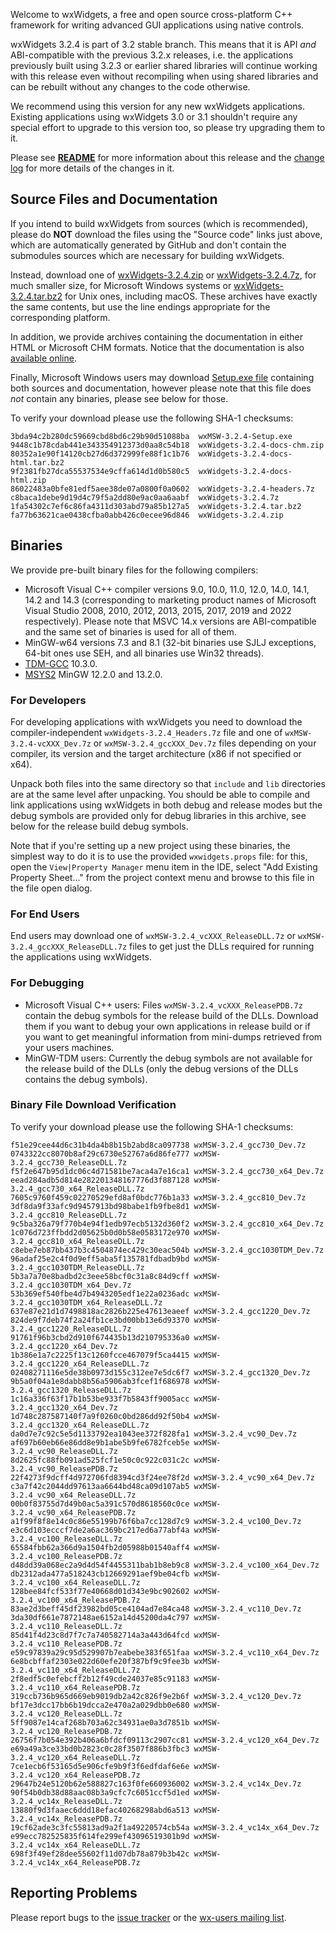 Welcome to wxWidgets, a free and open source cross-platform C++ framework for writing advanced GUI applications using native controls.

wxWidgets 3.2.4 is part of 3.2 stable branch. This means that it is API _and_ ABI-compatible with the previous 3.2.x releases, i.e. the applications previously built using 3.2.3 or earlier shared libraries will continue working with this release even without recompiling when using shared libraries and can be rebuilt without any changes to the code otherwise.

We recommend using this version for any new wxWidgets applications. Existing applications using wxWidgets 3.0 or 3.1 shouldn't require any special effort to upgrade to this version too, so please try upgrading them to it.

Please see [**README**](https://raw.githubusercontent.com/wxWidgets/wxWidgets/v3.2.4/docs/readme.txt) for more information about this release and the [change log](https://raw.githubusercontent.com/wxWidgets/wxWidgets/v3.2.4/docs/changes.txt) for more details of the changes in it.


## Source Files and Documentation

If you intend to build wxWidgets from sources (which is recommended), please do **NOT** download the files using the "Source code" links just above, which are automatically generated by GitHub and don't contain the submodules sources which are necessary for building wxWidgets.

Instead, download one of [wxWidgets-3.2.4.zip](https://github.com/wxWidgets/wxWidgets/releases/download/v3.2.4/wxWidgets-3.2.4.zip) or [wxWidgets-3.2.4.7z](https://github.com/wxWidgets/wxWidgets/releases/download/v3.2.4/wxWidgets-3.2.4.7z), for much smaller size, for Microsoft Windows systems or [wxWidgets-3.2.4.tar.bz2](https://github.com/wxWidgets/wxWidgets/releases/download/v3.2.4/wxWidgets-3.2.4.tar.bz2) for Unix ones, including macOS. These archives have exactly the same contents, but use the line endings appropriate for the corresponding platform.

In addition, we provide archives containing the documentation in either HTML or Microsoft CHM formats. Notice that the documentation is also [available online](https://docs.wxwidgets.org/3.2.4).

Finally, Microsoft Windows users may download [Setup.exe file](https://github.com/wxWidgets/wxWidgets/releases/download/v3.2.4/wxMSW-3.2.4-Setup.exe) containing both sources and documentation, however please note that this file does _not_ contain any binaries, please see below for those.

To verify your download please use the following SHA-1 checksums:

    3bda94c2b280dc59669cbd8bd6c29b90d51088ba  wxMSW-3.2.4-Setup.exe
    9448c1b78cdab441e343354912373d0aa8c54b18  wxWidgets-3.2.4-docs-chm.zip
    80352a1e90f14120cb27d6d372999fe88f1c1b76  wxWidgets-3.2.4-docs-html.tar.bz2
    9f2381fb27dca55537534e9cffa614d1d0b580c5  wxWidgets-3.2.4-docs-html.zip
    86022483a0bfe81edf5aee38de07a0800f0a0602  wxWidgets-3.2.4-headers.7z
    c8baca1debe9d19d4c79f5a2dd80e9ac0aa6aabf  wxWidgets-3.2.4.7z
    1fa54302c7ef6c86fa4311d303abd79a85b127a5  wxWidgets-3.2.4.tar.bz2
    fa77b63621cae0438cfba0abb426c0ecee96d846  wxWidgets-3.2.4.zip

## Binaries

We provide pre-built binary files for the following compilers:

* Microsoft Visual C++ compiler versions 9.0, 10.0, 11.0, 12.0, 14.0, 14.1, 14.2 and 14.3 (corresponding to marketing product names of Microsoft Visual Studio 2008, 2010, 2012, 2013, 2015, 2017, 2019 and 2022 respectively). Please note that MSVC 14.x versions are ABI-compatible and the same set of binaries is used for all of them.
* MinGW-w64 versions 7.3 and 8.1 (32-bit binaries use SJLJ exceptions, 64-bit ones use SEH, and all binaries use Win32 threads).
* [TDM-GCC](https://jmeubank.github.io/tdm-gcc/) 10.3.0.
* [MSYS2](https://www.msys2.org/) MinGW 12.2.0 and 13.2.0.

### For Developers

For developing applications with wxWidgets you need to download the compiler-independent `wxWidgets-3.2.4_Headers.7z` file and one of `wxMSW-3.2.4-vcXXX_Dev.7z` or `wxMSW-3.2.4_gccXXX_Dev.7z` files depending on your compiler, its version and the target architecture (x86 if not specified or x64).

Unpack both files into the same directory so that `include` and `lib` directories are at the same level after unpacking. You should be able to compile and link applications using wxWidgets in both debug and release modes but the debug symbols are provided only for debug libraries in this archive, see below for the release build debug symbols.

Note that if you're setting up a new project using these binaries, the simplest way to do it is to use the provided `wxwidgets.props` file: for this, open the `View|Property Manager` menu item in the IDE, select "Add Existing Property Sheet..." from the project context menu and browse to this file in the file open dialog.

### For End Users

End users may download one of `wxMSW-3.2.4_vcXXX_ReleaseDLL.7z` or `wxMSW-3.2.4_gccXXX_ReleaseDLL.7z` files to get just the DLLs required for running the applications using wxWidgets.

### For Debugging

* Microsoft Visual C++ users: Files `wxMSW-3.2.4_vcXXX_ReleasePDB.7z` contain the debug symbols for the release build of the DLLs. Download them if you want to debug your own applications in release build or if you want to get meaningful information from mini-dumps retrieved from your users machines.
* MinGW-TDM users: Currently the debug symbols are not available for the release build of the DLLs (only the debug versions of the DLLs contains the debug symbols).

### Binary File Download Verification

To verify your download please use the following SHA-1 checksums:

    f51e29cee44d6c31b4da4b8b15b2abd8ca097738 wxMSW-3.2.4_gcc730_Dev.7z
    0743322cc8070b8af29c6730e52767a6d86fe777 wxMSW-3.2.4_gcc730_ReleaseDLL.7z
    f5f2e647b95d1dc06c4d71581be7aca4a7e16ca1 wxMSW-3.2.4_gcc730_x64_Dev.7z
    eead284adb5d814e282201348167776d3f887128 wxMSW-3.2.4_gcc730_x64_ReleaseDLL.7z
    7605c9760f459c02270529efd8af0bdc776b1a33 wxMSW-3.2.4_gcc810_Dev.7z
    3df8da9f33afc9d9457913bd98babe1fb9fbe8d1 wxMSW-3.2.4_gcc810_ReleaseDLL.7z
    9c5ba326a79f770b4e94f1edb97ecb5132d360f2 wxMSW-3.2.4_gcc810_x64_Dev.7z
    1c076d723ffbdd2d05625b0d0b58e0583172e970 wxMSW-3.2.4_gcc810_x64_ReleaseDLL.7z
    c8ebe7eb87bb437b3c4504874ec429c30eac504b wxMSW-3.2.4_gcc1030TDM_Dev.7z
    96adaf25e2c4f0d9eff5aba5f135781fdbadb9bd wxMSW-3.2.4_gcc1030TDM_ReleaseDLL.7z
    5b3a7a70e8badbd2c3eee58bcf0c31a8c84d9cff wxMSW-3.2.4_gcc1030TDM_x64_Dev.7z
    53b369ef540fbe4d7b4943205edf1e22a0236adc wxMSW-3.2.4_gcc1030TDM_x64_ReleaseDLL.7z
    637e87e21d1d7498818ac2826b225e47613eaeef wxMSW-3.2.4_gcc1220_Dev.7z
    824de9f7deb74f2a24fb1ce3bd00bb13e6d93370 wxMSW-3.2.4_gcc1220_ReleaseDLL.7z
    91761f96b3cbd2d910f674435b13d210795336a0 wxMSW-3.2.4_gcc1220_x64_Dev.7z
    1b386e1a7c2225f13c1260fcce467079f5ca4415 wxMSW-3.2.4_gcc1220_x64_ReleaseDLL.7z
    02408271116e5de38b0973d155c312ee7e5dc6f7 wxMSW-3.2.4_gcc1320_Dev.7z
    9b5a0f04a1e8dabb8b56a5906ab3fcef1f686978 wxMSW-3.2.4_gcc1320_ReleaseDLL.7z
    1c16a336f63f17b1b53be933f7b5843ff9005acc wxMSW-3.2.4_gcc1320_x64_Dev.7z
    1d748c287587140f7a9f0260c0bd286dd92f50b4 wxMSW-3.2.4_gcc1320_x64_ReleaseDLL.7z
    da0d7e7c92c5e5d1133792ea1043ee372f828fa1 wxMSW-3.2.4_vc90_Dev.7z
    af697b60eb66e86dd8e9b1abe5b9fe6782fceb5e wxMSW-3.2.4_vc90_ReleaseDLL.7z
    8d2625fc88fb091ad525fcf1e50c0c922c031c2c wxMSW-3.2.4_vc90_ReleasePDB.7z
    22f4273f9dcff4d972706fd8394cd3f24ee78f2d wxMSW-3.2.4_vc90_x64_Dev.7z
    c3a7f42c2044dd97613aa6644bd48ca09d107ab5 wxMSW-3.2.4_vc90_x64_ReleaseDLL.7z
    00b0f83755d7d49b0ac5a391c570d8618560c0ce wxMSW-3.2.4_vc90_x64_ReleasePDB.7z
    a1f99f8f8e14c0c86e55199b76f6ba7cc128d7c9 wxMSW-3.2.4_vc100_Dev.7z
    e3c6d103ecccf7de2a6ac369bc217ed6a77abf4a wxMSW-3.2.4_vc100_ReleaseDLL.7z
    65584fbb62a366d9a1504fb2d05988b01540aff4 wxMSW-3.2.4_vc100_ReleasePDB.7z
    d48dd39a068ec2a9d4d54f4455311bab1b8eb9c8 wxMSW-3.2.4_vc100_x64_Dev.7z
    db2312ada477a518243cb12669291aef9be04cfb wxMSW-3.2.4_vc100_x64_ReleaseDLL.7z
    128bee84fcf533f77e40668d01d343e9bc902602 wxMSW-3.2.4_vc100_x64_ReleasePDB.7z
    83ae2d3beff45df23982bd05ce4104ad7e84ca48 wxMSW-3.2.4_vc110_Dev.7z
    3da30df661e7872148ae6152a14d45200da4c797 wxMSW-3.2.4_vc110_ReleaseDLL.7z
    85d41f4d23c8d7f7c7a740582714a3a443d64fcd wxMSW-3.2.4_vc110_ReleasePDB.7z
    e59c97839a29c95d529907b7eabebe383f651faa wxMSW-3.2.4_vc110_x64_Dev.7z
    6e8bcbffaf2303e022d60efe20f387bf9c9fee3b wxMSW-3.2.4_vc110_x64_ReleaseDLL.7z
    2f8edf5c0efebcff2b12f49cde24037e85c91183 wxMSW-3.2.4_vc110_x64_ReleasePDB.7z
    319ccb736b965d669eb9019db2a42c826f9e2b6f wxMSW-3.2.4_vc120_Dev.7z
    bf17e3dcc17bb6b19dcca2e470a2a029dbb0e680 wxMSW-3.2.4_vc120_ReleaseDLL.7z
    5ff9087e14caf268b703a62c34931ae0a3d7851b wxMSW-3.2.4_vc120_ReleasePDB.7z
    26756f7b054e392b406a6bfdcf09113c2907cc81 wxMSW-3.2.4_vc120_x64_Dev.7z
    e69a49a3ce33bd0b2823c0c28f3507f886b3fbc3 wxMSW-3.2.4_vc120_x64_ReleaseDLL.7z
    7ce1ecb6f53165d5e906cfe9b9f3f6edfdaf6e6e wxMSW-3.2.4_vc120_x64_ReleasePDB.7z
    29647b24e5120b62e588827c163f0fe660936002 wxMSW-3.2.4_vc14x_Dev.7z
    90f54b0db38d88aac08b3a9cfc7c6051ccf5d1ed wxMSW-3.2.4_vc14x_ReleaseDLL.7z
    13880f9d3faaec6ddd18efac40268298abd6a513 wxMSW-3.2.4_vc14x_ReleasePDB.7z
    19cf62ade3c3fc55813ad9a2f1a49220574cb54a wxMSW-3.2.4_vc14x_x64_Dev.7z
    e99ecc782525835f614fe299ef43096519301b9d wxMSW-3.2.4_vc14x_x64_ReleaseDLL.7z
    698f3f49ef28dee55602f11d07db78a879b3b42c wxMSW-3.2.4_vc14x_x64_ReleasePDB.7z

## Reporting Problems

Please report bugs to the [issue tracker](https://github.com/wxWidgets/wxWidgets/issues/new) or the [wx-users mailing list](http://groups.google.com/group/wx-users).
